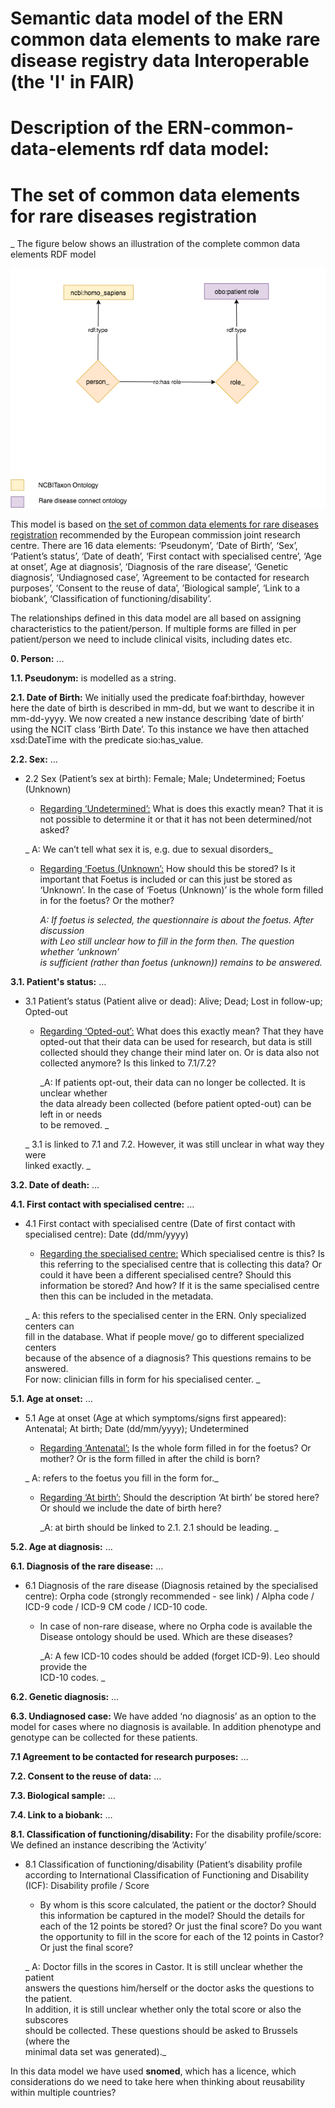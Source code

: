 # Semantic data model of the ERN common data elements to make rare disease registry data Interoperable (the 'I' in FAIR)

# Description of the ERN-common-data-elements rdf data model:


# The set of common data elements for rare diseases registration

_ The figure below shows an illustration of the complete common data elements RDF model

<p align="center"> 
    <img src="https://github.com/LUMC-BioSemantics/ERN-common-data-elements/blob/wiki/0_Patient_role.png">
</p>

This model is based on [the set of common data elements for rare diseases registration](http://www.erare.eu/sites/default/files/SetCommonData-EU%20RD%20Platform_CDS%20_final.pdf) recommended by the European commission joint research centre. There are 16 data elements: ‘Pseudonym’, ‘Date of Birth’, ‘Sex’, ‘Patient’s status’, ‘Date of death’, ‘First contact with specialised centre’, ‘Age at onset’, Age at diagnosis’, ‘Diagnosis of the rare disease’, ‘Genetic diagnosis’, ‘Undiagnosed case’, ‘Agreement to be contacted for research purposes’, ‘Consent to the reuse of data’, ’Biological sample’, ‘Link to a biobank’, ‘Classification of functioning/disability’.

The relationships defined in this data model are all based on assigning characteristics to the patient/person. If multiple forms are filled in per patient/person we need to include clinical visits, including dates etc.

**0. Person:** ...

**1.1. Pseudonym:** is modelled as a string.

**2.1. Date of Birth:** We initially used the predicate foaf:birthday, however here the date of birth is described in mm-dd, but we want to describe it in mm-dd-yyyy. We now created a new instance describing ‘date of birth’ using the NCIT class ‘Birth Date’. To this instance we have then attached xsd:DateTime with the predicate sio:has_value.

**2.2. Sex:** …



*   2.2 Sex (Patient’s sex at birth): Female; Male; Undetermined; Foetus (Unknown)
    *   <span style="text-decoration:underline;">Regarding ‘Undetermined’:</span> What is does this exactly mean? That it is not possible to determine it or that it has not been determined/not asked?

    _	A: We can’t tell what sex it is, e.g. due to sexual disorders_

    *   <span style="text-decoration:underline;">Regarding ‘Foetus (Unknown’:</span> How should this be stored? Is it important that Foetus is included or can this just be stored as ‘Unknown’. In the case of ‘Foetus (Unknown)’ is the whole form filled in for the foetus? Or the mother?

    	_A: If foetus is selected, the questionnaire is about the foetus. After discussion \
 	with Leo still unclear how to fill in the form then. The question whether ‘unknown’ \
 	is sufficient (rather than foetus (unknown)) remains to be answered._


**3.1. Patient's status:** …



*   3.1 Patient’s status (Patient alive or dead): Alive; Dead; Lost in follow-up; Opted-out
    *   <span style="text-decoration:underline;">Regarding ‘Opted-out’:</span> What does this exactly mean? That they have opted-out that their data can be used for research, but data is still collected should they change their mind later on. Or is data also not collected anymore? Is this linked to 7.1/7.2?

    	_A: If patients opt-out, their data can no longer be collected. It is unclear whether \
 	the data already been collected (before patient opted-out) can be left in or needs \
 	to be removed. _


    _	3.1 is linked to 7.1 and 7.2. However, it was still unclear in what way they were \
 	linked exactly. _


**3.2. Date of death:** …

**4.1. First contact with specialised centre:** …



*   4.1 First contact with specialised centre (Date of first contact with specialised centre): Date (dd/mm/yyyy)
    *   <span style="text-decoration:underline;">Regarding the specialised centre:</span> Which specialised centre is this? Is this referring to the specialised centre that is collecting this data? Or could it have been a different specialised centre? Should this information be stored? And how? If it is the same specialised centre then this can be included in the metadata.

    _	A: this refers to the specialised center in the ERN. Only specialized centers can  \
 	fill in the database. What if people move/ go to different specialized centers \
 	because of the absence of a diagnosis? This questions remains to be answered. \
 	For now: clinician fills in form for his specialised center. _


**5.1. Age at onset:** …



*   5.1 Age at onset (Age at which symptoms/signs first appeared): Antenatal; At birth; Date (dd/mm/yyyy); Undetermined
    *   <span style="text-decoration:underline;">Regarding ‘Antenatal’:</span> Is the whole form filled in for the foetus? Or mother? Or is the form filled in after the child is born?

    _	A: refers to the foetus you fill in the form for._

    *   <span style="text-decoration:underline;">Regarding ‘At birth’:</span> Should the description ‘At birth’ be stored here? Or should we include the date of birth here?

    	_A: at birth should be linked to 2.1. 2.1 should be leading. _


**5.2. Age at diagnosis:** …

**6.1. Diagnosis of the rare disease:** …



*   6.1 Diagnosis of the rare disease (Diagnosis retained by the specialised centre): Orpha code (strongly recommended - see link) / Alpha code / ICD-9 code / ICD-9 CM code / ICD-10 code.
    *   In case of non-rare disease, where no Orpha code is available the Disease ontology should be used. Which are these diseases?

    	_A: A few ICD-10 codes should be added (forget ICD-9). Leo should provide the \
 	ICD-10 codes. _


**6.2. Genetic diagnosis:** …

**6.3. Undiagnosed case:** We have added ‘no diagnosis’ as an option to the model for cases where no diagnosis is available. In addition phenotype and genotype can be collected for these patients.

**7.1 Agreement to be contacted for research purposes:** …

**7.2. Consent to the reuse of data:** …

**7.3. Biological sample:** …

**7.4. Link to a biobank:** …

**8.1. Classification of functioning/disability:** For the disability profile/score: We defined an instance describing the ‘Activity’



*   8.1 Classification of functioning/disability (Patient’s disability profile according to International Classification of Functioning and Disability (ICF): Disability profile / Score
    *   By whom is this score calculated, the patient or the doctor? Should this information be captured in the model? Should the details for each of the 12 points be stored? Or just the final score? Do you want the opportunity to fill in the score for each of the 12 points in Castor? Or just the final score?

    _	A: Doctor fills in the scores in Castor. It is still unclear whether the patient \
 	answers the questions him/herself or the doctor asks the questions to the patient. \
 	In addition, it is still unclear  whether only the total score or also the subscores \
 	should be collected. These questions should be asked to Brussels (where the \
 	minimal data set was generated)._


In this data model we have used **snomed**, which has a licence, which considerations do we need to take here when thinking about reusability within multiple countries?
